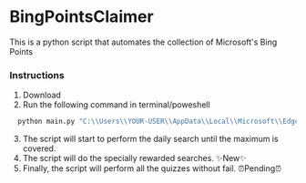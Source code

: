 # BingPointsClaimer

This is a python script that automates the collection of Microsoft's Bing Points

### Instructions
1. Download
2. Run the following command in terminal/poweshell
```Python
  python main.py "C:\\Users\\YOUR-USER\\AppData\\Local\\Microsoft\\Edge\\User Data\\Default"
```
3. The script will start to perform the daily search until the maximum is covered.
4. The script will do the specially rewarded searches. ✨New✨
5. Finally, the script will perform all the quizzes without fail. ⏰Pending⏰
